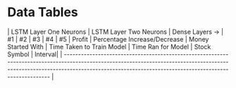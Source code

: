 # Data Tables


| LSTM Layer One Neurons | LSTM Layer Two Neurons | Dense Layers -> | #1 | #2 | #3 | #4 | #5 | Profit | Percentage Increase/Decrease | Money Started With | Time Taken to Train Model | Time Ran for Model | Stock Symbol | Interval| 
| ------------------------------------------------------------------------------------------------------------------------------------------------------------------------------------------------------------------------------------- | 
